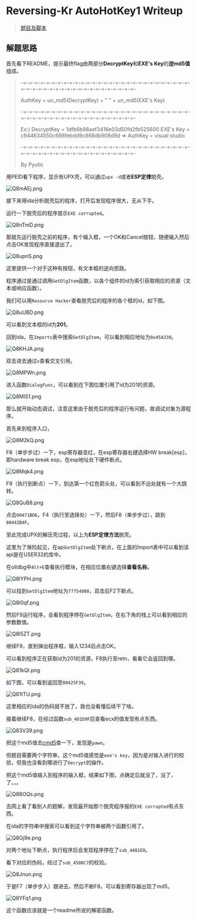 # Reversing-Kr AutoHotKey1 Writeup

> [题目及脚本](https://github.com/L1B0/CTF/tree/master/Reversing-Kr/AutoHotKey1)

## 解题思路

首先看下README，提示最终flag由两部分**DecryptKey**和**EXE's Key**的**逆md5值**组成。

> -=-=-=-=-=-=-=-=-=-=-=-=-=-=-=-=-=-=-=-=-=-=-=-=-=-=-=-=-=-=-=-=-=-=-=-=-=-=-=-=-=-=-=-=-=-=-=-=-=-
>
> AuthKey = un_md5(DecryptKey) + " " + un_md5(EXE's Key)
>
> -=-=-=-=-=-=-=-=-=-=-=-=-=-=-=-=-=-=-=-=-=-=-=-=-=-=-=-=-=-=-=-=-=-=-=-=-=-=-=-=-=-=-=-=-=-=-=-=-=-
>
> Ex:)
>  DecryptKey = 1dfb6b98aef3416e03d50fd2fb525600
>  EXE's  Key = c944634550c698febdd9c868db908d9d
>  => AuthKey = visual studio
>
> -=-=-=-=-=-=-=-=-=-=-=-=-=-=-=-=-=-=-=-=-=-=-=-=-=-=-=-=-=-=-=-=-=-=-=-=-=-=-=-=-=-=-=-=-=-=-=-=-=-
>
> By Pyutic

用PEID看下程序，显示有UPX壳，可以通过`upx -d`或者**ESP定律**脱壳。

![Q8mAEj.png](https://s2.ax1x.com/2019/12/05/Q8mAEj.png)

接下来用ida分析脱壳后的程序，打开后发现程序很大，无从下手。

运行一下脱壳后的程序提示`EXE corrupted`。

![Q8nTmD.png](https://s2.ax1x.com/2019/12/05/Q8nTmD.png)

那就先运行脱壳之前的程序，有个输入框，一个OK和Cancel按钮，随便输入然后点击OK发现程序直接退出了。

![Q8upnS.png](https://s2.ax1x.com/2019/12/05/Q8upnS.png)

这里提供一个对于这种有按钮，有文本框的逆向思路。

程序通过是通过调用`GetDlgItem`函数，以各个组件的id为索引获取相应的资源（文本或响应函数）。

我们可以用`Resource Hacker`查看脱壳后的程序的各个框的id，如下图。

![Q8uUBD.png](https://s2.ax1x.com/2019/12/05/Q8uUBD.png)

可以看到文本框的id为**201**。

回到ida，在`Imports`表中搜索`GetDlgItem`，可以看到相应地址为`0x45A330`。

![Q8KHJA.png](https://s2.ax1x.com/2019/12/05/Q8KHJA.png)

双击进去通过`x`查看交叉引用。

![Q8MPWn.png](https://s2.ax1x.com/2019/12/05/Q8MPWn.png)

进入函数`DialogFunc`，可以看到在下图位置引用了id为201的资源。

![Q8MlS1.png](https://s2.ax1x.com/2019/12/05/Q8MlS1.png)

那么就开始动态调试，注意这里由于脱壳后的程序运行有问题，故调试对象为源程序。

首先来到程序入口，

![Q8M2kQ.png](https://s2.ax1x.com/2019/12/05/Q8M2kQ.png)

F8（单步步过）一下，esp寄存器变红，在esp寄存器右键选择HW break[esp]，即hardware break esp，在esp地址处下硬件断点。

![Q8Mqk4.png](https://s2.ax1x.com/2019/12/05/Q8Mqk4.png)

F9（执行到断点）一下，到达第一个红色箭头处，可以看到不远处就有一个大跳转。

![Q8QuB8.png](https://s2.ax1x.com/2019/12/05/Q8QuB8.png)

点击`00471BD6`，F4（执行至选择处）一下，然后F8（单步步过），跳到`00442B4F`。

至此完成UPX的解压壳过程，以上为**ESP定律方法**脱壳。

这里为了保险起见，在api`GetDlgItem`处下断点，在上面的Import表中可以看到该api是在USER32的库中。

在olldbg中`Alt+E`查看执行模块，在相应位置右键选择**查看名称**。

![Q8lYPH.png](https://s2.ax1x.com/2019/12/05/Q8lYPH.png)

可以找到`GetDlgItem`地址为`77754800`，双击后F2下断点。

![Q8l0qf.png](https://s2.ax1x.com/2019/12/05/Q8l0qf.png)

然后F9运行程序，会看到程序停在`GetDlgItem`，在右下角的栈上可以看到相应的参数数值。

![Q8l5ZT.png](https://s2.ax1x.com/2019/12/05/Q8l5ZT.png)

继续F9，直到弹出程序框，输入1234后点击OK。

可以看到程序正在获取id为201的资源，F8执行至retn，看看它会返回到哪。

![Q81kQI.png](https://s2.ax1x.com/2019/12/05/Q81kQI.png)

如下图，可以看到返回至`00425F39`。

![Q81tTU.png](https://s2.ax1x.com/2019/12/05/Q81tTU.png)

这里相应的ida的伪码就不放了，我也没看懂后续干了啥。

接着继续F8，在经过函数`sub_401D9F`后查看ecx的值发现有点东西。

![Q83V39.png](https://s2.ax1x.com/2019/12/05/Q83V39.png)

把这个md5值去[cmd5](https://www.cmd5.com/)查一下，发现是`pawn`。

但题目需要两个字符串，这个md5值感觉是`exe's key`，因为是对输入进行的校验，但我也没看到哪进行了`Decrypt`的操作。

把这个md5值输入到程序的输入框，结果如下图，点确定后就没了，没了，了。。。

![Q88OQs.png](https://s2.ax1x.com/2019/12/05/Q88OQs.png)

去网上看了看别人的题解，发现最开始那个脱壳程序报的`EXE corrupted`有点东西。

在ida的字符串中搜索可以看到这个字符串被两个函数引用了。

![Q8Gj9e.png](https://s2.ax1x.com/2019/12/05/Q8Gj9e.png)

对两个地址下断点，执行程序后会发现程序停在了`sub_4481E0`。

看下对应的伪码，经过了`sub_4508C7`的校验。

![Q8Jnun.png](https://s2.ax1x.com/2019/12/05/Q8Jnun.png)

于是F7（单步步入）跟进去，然后不断F8，可以看到寄存器出现了md5。

![Q8YFq1.png](https://s2.ax1x.com/2019/12/05/Q8YFq1.png)

这个函数应该就是一个readme所说的解密函数。